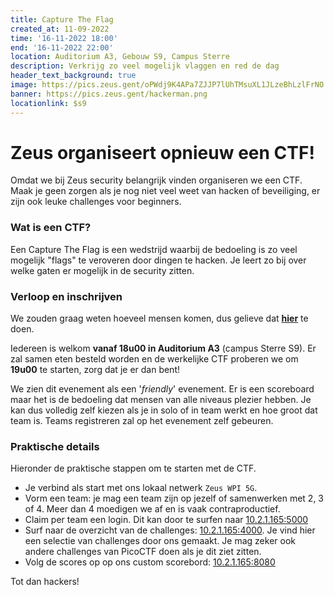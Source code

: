 ```yaml
---
title: Capture The Flag
created_at: 11-09-2022
time: '16-11-2022 18:00'
end: '16-11-2022 22:00'
location: Auditorium A3, Gebouw S9, Campus Sterre
description: Verkrijg zo veel mogelijk vlaggen en red de dag
header_text_background: true
image: https://pics.zeus.gent/oPWdj9K4APa7ZJJP7lUhTMsuXL1JLzeBhLzlFrNO.png
banner: https://pics.zeus.gent/hackerman.png
locationlink: $s9
---
```


# Zeus organiseert opnieuw een CTF!

Omdat we bij Zeus security belangrijk vinden organiseren we een CTF. Maak je geen zorgen als je nog niet veel weet van hacken of beveiliging, er zijn ook leuke challenges voor beginners.

### Wat is een CTF?

Een Capture The Flag is een  wedstrijd waarbij de bedoeling is zo veel mogelijk "flags" te veroveren door dingen te hacken. Je leert zo bij over welke gaten er mogelijk in de security zitten.

### Verloop en inschrijven

We zouden graag weten hoeveel mensen komen, dus gelieve dat **[hier](https://event.student.ugent.be/events/363)** te doen.

Iedereen is welkom **vanaf 18u00 in Auditorium A3** (campus Sterre S9). Er zal samen eten besteld worden en de werkelijke CTF proberen we om **19u00** te starten, zorg dat je er dan bent!

We zien dit evenement als een '_friendly_' evenement. Er is een scoreboard maar het is de bedoeling dat mensen van alle niveaus plezier hebben.
Je kan dus volledig zelf kiezen als je in solo of in team werkt en hoe groot dat team is. Teams registreren zal op het evenement zelf gebeuren.

### Praktische details

Hieronder de praktische stappen om te starten met de CTF.

- Je verbind als start met ons lokaal netwerk `Zeus WPI 5G`.
- Vorm een team: je mag een team zijn op jezelf of samenwerken met 2, 3 of 4. Meer dan 4 moedigen we af en is vaak contraproductief.
- Claim per team een login. Dit kan door te surfen naar [10.2.1.165:5000](http://10.2.1.165:5000)
- Surf naar de overzicht van de challenges: [10.2.1.165:4000](http://10.2.1.165:4000). Je vind hier een selectie van challenges door ons gemaakt. Je mag zeker ook andere challenges van PicoCTF doen als je dit ziet zitten.
- Volg de scores op op ons custom scorebord: [10.2.1.165:8080](http://10.2.1.165:8080)

Tot dan hackers!
